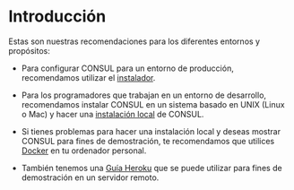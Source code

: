 # Introducción

Estas son nuestras recomendaciones para los diferentes entornos y propósitos:

- Para configurar CONSUL para un entorno de producción, recomendamos utilizar el [instalador](https://github.com/consul/installer).

- Para los programadores que trabajan en un entorno de desarrollo, recomendamos instalar CONSUL en un sistema basado en UNIX (Linux o Mac) y hacer una [instalación local](https://consul_docs.gitbooks.io/docs/content/en/getting_started/prerequisites/) de CONSUL.

- Si tienes problemas para hacer una instalación local y deseas mostrar CONSUL para fines de demostración, te recomendamos que utilices [Docker](https://consul_docs.gitbooks.io/docs/en/getting_started/docker.html) en tu ordenador personal.

- También tenemos una [Guía Heroku](https://consul_docs.gitbooks.io/docs/content/en/getting_started/deploying-on-heroku.html) que se puede utilizar para fines de demostración en un servidor remoto.
